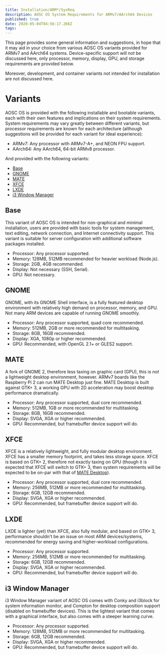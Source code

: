 ```yaml
---
title: Installation/ARM*/SysReq
description: AOSC OS System Requirements for ARMv7/AArch64 Devices
published: true
date: 2020-05-04T04:56:17.266Z
tags: 
---
```


This page provides some general information and suggestions, in hope that it may aid in your choice from various AOSC OS variants provided for ARMv7 and AArch64 systems. Device-specific support will *not* be discussed here, only processor, memory, display, GPU, and storage requirements are provided below.

Moreover, development, and container variants not intended for installation are not discussed here.

# Variants

AOSC OS is provided with the following installable and bootable variants, each with their own features and implications on their system requirements. System requirements may vary greatly between different variants, but processor requirements are known for each architecture (although suggestions will be provided for each variant for ideal experience):

- ARMv7: Any processor with ARMv7-A+, and NEON FPU support.
- AArch64: Any AArch64, 64-bit ARMv8 processor.

And provided with the following variants:

- [Base](#base)
- [GNOME](#gnome)
- [MATE](#mate)
- [XFCE](#xfce)
- [LXDE](#lxde)
- [i3 Window Manager](#i3-window-manager)

## Base

This variant of AOSC OS is intended for non-graphical and minimal installation, users are provided with basic tools for system management, text editing, network connection, and Internet connectivity support. This variant is suitable for server configuration with additional software packages installed.

- Processor: Any processor supported.
- Memory: 128MB, 512MB recommended for heavier workload (Node.js).
- Storage: 2GB, 4GB recommended.
- Display: Not necessary (SSH, Serial).
- GPU: Not necessary.

## GNOME

GNOME, with its GNOME Shell interface, is a fully featured desktop environment with relatively high demand on processor, memory, and GPU. Not many ARM devices are capable of running GNOME smoothly.

- Processor: Any processor supported, quad core recommended.
- Memory: 512MB, 2GB or more recommended for multitasking.
- Storage: 8GB, 16GB recommended.
- Display: XGA, 1080p or higher recommended.
- GPU: Recommended, with OpenGL 2.1+ or GLES2 support.

## MATE

A fork of GNOME 2, therefore less taxing on graphic card (GPU), this is *not* a lightweight desktop environment, however. ARMv7 boards like the Raspberry Pi 2 can run MATE Desktop just fine. MATE Desktop is built against GTK+ 3, a working GPU with 2D acceleration may boost desktop performance dramatically.

- Processor: Any processor supported, dual core recommended.
- Memory: 512MB, 1GB or more recommended for multitasking.
- Storage: 8GB, 16GB recommended.
- Display: SVGA, XGA or higher recommended.
- GPU: Recommended, but framebuffer device support will do.

## XFCE

XFCE is a relatively lightweight, and fully modular desktop environment. XFCE has a smaller memory footprint, and takes less storage space. XFCE is based on GTK+ 2, therefore not exactly taxing on GPU (though it is expected that XFCE will switch to GTK+ 3, then system requirements will be expected to be on-par with that of [MATE Desktop](#mate)).

- Processor: Any processor supported, dual core recommended.
- Memory: 256MB, 512MB or more recommended for multitasking.
- Storage: 6GB, 12GB recommended.
- Display: SVGA, XGA or higher recommended.
- GPU: Recommended, but framebuffer device support will do.

## LXDE

LXDE is lighter (yet) than XFCE, also fully modular, and based on GTK+ 3, performance shouldn't be an issue on most ARM devices/systems, recommended for energy saving and higher-workload configurations.

- Processor: Any processor supported.
- Memory: 256MB, 512MB or more recommended for multitasking.
- Storage: 6GB, 12GB recommended.
- Display: SVGA, XGA or higher recommended.
- GPU: Recommended, but framebuffer device support will do.

## i3 Window Manager

i3 Window Manager variant of AOSC OS comes with Conky and i3block for system information monitor, and Compton for desktop composition support (disabled on framebuffer devices). This is the lightest variant that comes with a graphical interface, but also comes with a steeper learning curve.

- Processor: Any processor supported.
- Memory: 128MB, 512MB or more recommended for multitasking.
- Storage: 6GB, 12GB recommended.
- Display: SVGA, XGA or higher recommended.
- GPU: Recommended, but framebuffer device support will do.
